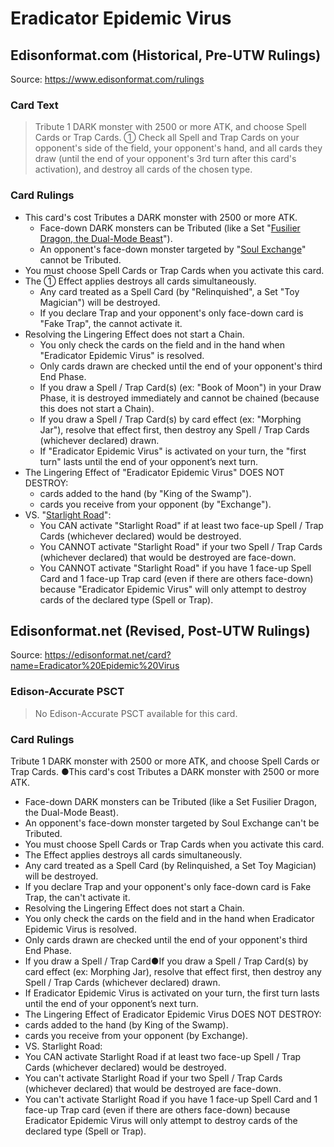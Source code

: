 # Eradicator Epidemic Virus

## Edisonformat.com (Historical, Pre-UTW Rulings)

Source: https://www.edisonformat.com/rulings

### Card Text

> Tribute 1 DARK monster with 2500 or more ATK, and choose Spell Cards or Trap Cards. ① Check all Spell and Trap Cards on your opponent's side of the field, your opponent's hand, and all cards they draw (until the end of your opponent's 3rd turn after this card's activation), and destroy all cards of the chosen type.

### Card Rulings

*   This card's cost Tributes a DARK monster with 2500 or more ATK.
    *   Face-down DARK monsters can be Tributed (like a Set "[Fusilier Dragon, the Dual-Mode Beast](https://yugioh.fandom.com/wiki/Fusilier_Dragon,_the_Dual-Mode_Beast)").
    *   An opponent's face-down monster targeted by "[Soul Exchange](https://yugioh.fandom.com/wiki/Soul_Exchange)" cannot be Tributed.
*   You must choose Spell Cards or Trap Cards when you activate this card.
*   The ① Effect applies destroys all cards simultaneously.
    *   Any card treated as a Spell Card (by "Relinquished", a Set "Toy Magician") will be destroyed.
    *   If you declare Trap and your opponent's only face-down card is "Fake Trap", the cannot activate it.
*   Resolving the Lingering Effect does not start a Chain.
    *   You only check the cards on the field and in the hand when "Eradicator Epidemic Virus" is resolved.
    *   Only cards drawn are checked until the end of your opponent's third End Phase.
    *   If you draw a Spell / Trap Card(s) (ex: "Book of Moon") in your Draw Phase, it is destroyed immediately and cannot be chained (because this does not start a Chain).
    *   If you draw a Spell / Trap Card(s) by card effect (ex: "Morphing Jar"), resolve that effect first, then destroy any Spell / Trap Cards (whichever declared) drawn.
    *   If "Eradicator Epidemic Virus" is activated on your turn, the "first turn" lasts until the end of your opponent’s next turn.
*   The Lingering Effect of "Eradicator Epidemic Virus" DOES NOT DESTROY:
    *   cards added to the hand (by "King of the Swamp").
    *   cards you receive from your opponent (by "Exchange").
*   VS. "[Starlight Road](https://yugioh.fandom.com/wiki/Starlight_Road)":
    *   You CAN activate "Starlight Road" if at least two face-up Spell / Trap Cards (whichever declared) would be destroyed.
    *   You CANNOT activate "Starlight Road" if your two Spell / Trap Cards (whichever declared) that would be destroyed are face-down.
    *   You CANNOT activate "Starlight Road" if you have 1 face-up Spell Card and 1 face-up Trap card (even if there are others face-down) because "Eradicator Epidemic Virus" will only attempt to destroy cards of the declared type (Spell or Trap).

## Edisonformat.net (Revised, Post-UTW Rulings)

Source: https://edisonformat.net/card?name=Eradicator%20Epidemic%20Virus

### Edison-Accurate PSCT

> No Edison-Accurate PSCT available for this card.

### Card Rulings

Tribute 1 DARK monster with 2500 or more ATK, and choose Spell Cards or Trap Cards. ●This card's cost Tributes a DARK monster with 2500 or more ATK.
*   Face-down DARK monsters can be Tributed (like a Set Fusilier Dragon, the Dual-Mode Beast).
*   An opponent's face-down monster targeted by Soul Exchange can't be Tributed.
*   You must choose Spell Cards or Trap Cards when you activate this card.
*   The Effect applies destroys all cards simultaneously.
*   Any card treated as a Spell Card (by Relinquished, a Set Toy Magician) will be destroyed.
*   If you declare Trap and your opponent's only face-down card is Fake Trap, the can't activate it.
*   Resolving the Lingering Effect does not start a Chain.
*   You only check the cards on the field and in the hand when Eradicator Epidemic Virus is resolved.
*   Only cards drawn are checked until the end of your opponent's third End Phase.
*   If you draw a Spell / Trap Card●If you draw a Spell / Trap Card(s) by card effect (ex: Morphing Jar), resolve that effect first, then destroy any Spell / Trap Cards (whichever declared) drawn.
*   If Eradicator Epidemic Virus is activated on your turn, the first turn lasts until the end of your opponent’s next turn.
*   The Lingering Effect of Eradicator Epidemic Virus DOES NOT DESTROY:
*   cards added to the hand (by King of the Swamp).
*   cards you receive from your opponent (by Exchange).
*   VS. Starlight Road:
*   You CAN activate Starlight Road if at least two face-up Spell / Trap Cards (whichever declared) would be destroyed.
*   You can't activate Starlight Road if your two Spell / Trap Cards (whichever declared) that would be destroyed are face-down.
*   You can't activate Starlight Road if you have 1 face-up Spell Card and 1 face-up Trap card (even if there are others face-down) because Eradicator Epidemic Virus will only attempt to destroy cards of the declared type (Spell or Trap).
            